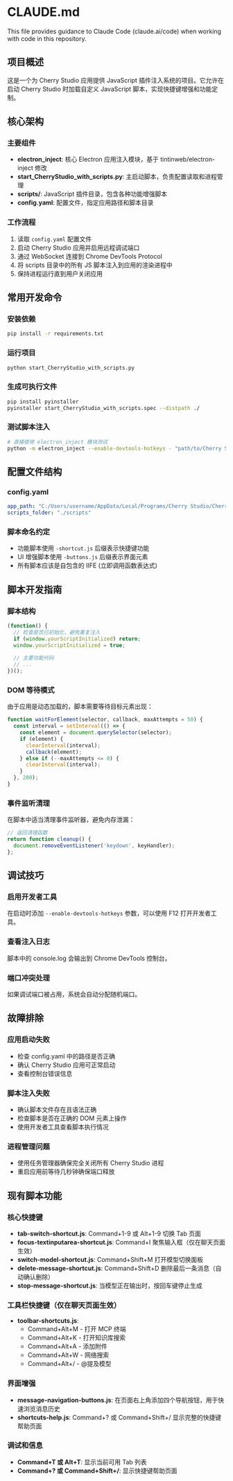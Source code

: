 # CLAUDE.md

This file provides guidance to Claude Code (claude.ai/code) when working with code in this repository.

## 项目概述

这是一个为 Cherry Studio 应用提供 JavaScript 插件注入系统的项目。它允许在启动 Cherry Studio 时加载自定义 JavaScript 脚本，实现快捷键增强和功能定制。

## 核心架构

### 主要组件
- **electron_inject**: 核心 Electron 应用注入模块，基于 tintinweb/electron-inject 修改
- **start_CherryStudio_with_scripts.py**: 主启动脚本，负责配置读取和进程管理
- **scripts/**: JavaScript 插件目录，包含各种功能增强脚本
- **config.yaml**: 配置文件，指定应用路径和脚本目录

### 工作流程
1. 读取 `config.yaml` 配置文件
2. 启动 Cherry Studio 应用并启用远程调试端口
3. 通过 WebSocket 连接到 Chrome DevTools Protocol
4. 将 scripts 目录中的所有 JS 脚本注入到应用的渲染进程中
5. 保持进程运行直到用户关闭应用

## 常用开发命令

### 安装依赖
```bash
pip install -r requirements.txt
```

### 运行项目
```bash
python start_CherryStudio_with_scripts.py
```

### 生成可执行文件
```bash
pip install pyinstaller
pyinstaller start_CherryStudio_with_scripts.spec --distpath ./
```

### 测试脚本注入
```bash
# 直接使用 electron_inject 模块测试
python -m electron_inject --enable-devtools-hotkeys - "path/to/Cherry Studio.exe" --render-scripts scripts/your-script.js
```

## 配置文件结构

### config.yaml
```yaml
app_path: "C:/Users/username/AppData/Local/Programs/Cherry Studio/Cherry Studio.exe"
scripts_folder: "./scripts"
```

### 脚本命名约定
- 功能脚本使用 `-shortcut.js` 后缀表示快捷键功能
- UI 增强脚本使用 `-buttons.js` 后缀表示界面元素
- 所有脚本应该是自包含的 IIFE (立即调用函数表达式)

## 脚本开发指南

### 脚本结构
```javascript
(function() {
  // 检查是否已初始化，避免重复注入
  if (window.yourScriptInitialized) return;
  window.yourScriptInitialized = true;
  
  // 主要功能代码
  // ...
})();
```

### DOM 等待模式
由于应用是动态加载的，脚本需要等待目标元素出现：
```javascript
function waitForElement(selector, callback, maxAttempts = 50) {
  const interval = setInterval(() => {
    const element = document.querySelector(selector);
    if (element) {
      clearInterval(interval);
      callback(element);
    } else if (--maxAttempts <= 0) {
      clearInterval(interval);
    }
  }, 200);
}
```

### 事件监听清理
在脚本中适当清理事件监听器，避免内存泄漏：
```javascript
// 返回清理函数
return function cleanup() {
  document.removeEventListener('keydown', keyHandler);
};
```

## 调试技巧

### 启用开发者工具
在启动时添加 `--enable-devtools-hotkeys` 参数，可以使用 F12 打开开发者工具。

### 查看注入日志
脚本中的 console.log 会输出到 Chrome DevTools 控制台。

### 端口冲突处理
如果调试端口被占用，系统会自动分配随机端口。

## 故障排除

### 应用启动失败
- 检查 config.yaml 中的路径是否正确
- 确认 Cherry Studio 应用可正常启动
- 查看控制台错误信息

### 脚本注入失败
- 确认脚本文件存在且语法正确
- 检查脚本是否在正确的 DOM 元素上操作
- 使用开发者工具查看脚本执行情况

### 进程管理问题
- 使用任务管理器确保完全关闭所有 Cherry Studio 进程
- 重启应用前等待几秒钟确保端口释放

## 现有脚本功能

### 核心快捷键
- **tab-switch-shortcut.js**: Command+1-9 或 Alt+1-9 切换 Tab 页面
- **focus-textinputarea-shortcut.js**: Command+I 聚焦输入框（仅在聊天页面生效）
- **switch-model-shortcut.js**: Command+Shift+M 打开模型切换面板
- **delete-message-shortcut.js**: Command+Shift+D 删除最后一条消息（自动确认删除）
- **stop-message-shortcut.js**: 当模型正在输出时，按回车键停止生成

### 工具栏快捷键（仅在聊天页面生效）
- **toolbar-shortcuts.js**: 
  - Command+Alt+M - 打开 MCP 终端
  - Command+Alt+K - 打开知识库搜索
  - Command+Alt+A - 添加附件
  - Command+Alt+W - 网络搜索
  - Command+Alt+/ - @提及模型

### 界面增强
- **message-navigation-buttons.js**: 在页面右上角添加四个导航按钮，用于快速浏览消息历史
- **shortcuts-help.js**: Command+? 或 Command+Shift+/ 显示完整的快捷键帮助页面

### 调试和信息
- **Command+T 或 Alt+T**: 显示当前可用 Tab 列表
- **Command+? 或 Command+Shift+/**: 显示快捷键帮助页面